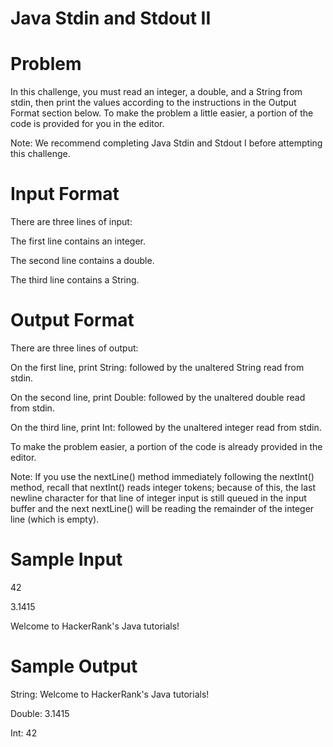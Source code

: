 # Java Stdin and Stdout II

# Problem

In this challenge, you must read an integer, a double, and a String from stdin, then print the values according to the instructions in the Output Format section below. To make the problem a little easier, a portion of the code is provided for you in the editor.


Note: We recommend completing Java Stdin and Stdout I before attempting this challenge.


# Input Format

There are three lines of input:

The first line contains an integer.


The second line contains a double.


The third line contains a String.

# Output Format

There are three lines of output:

On the first line, print String: followed by the unaltered String read from stdin.


On the second line, print Double: followed by the unaltered double read from stdin.


On the third line, print Int: followed by the unaltered integer read from stdin.


To make the problem easier, a portion of the code is already provided in the editor.


Note: If you use the nextLine() method immediately following the nextInt() method, recall that nextInt() reads integer tokens; because of this, the last newline character for that line of integer input is still queued in the input buffer and the next nextLine() will be reading the remainder of the integer line (which is empty).

# Sample Input

42

3.1415

Welcome to HackerRank's Java tutorials!

# Sample Output

String: Welcome to HackerRank's Java tutorials!

Double: 3.1415

Int: 42
